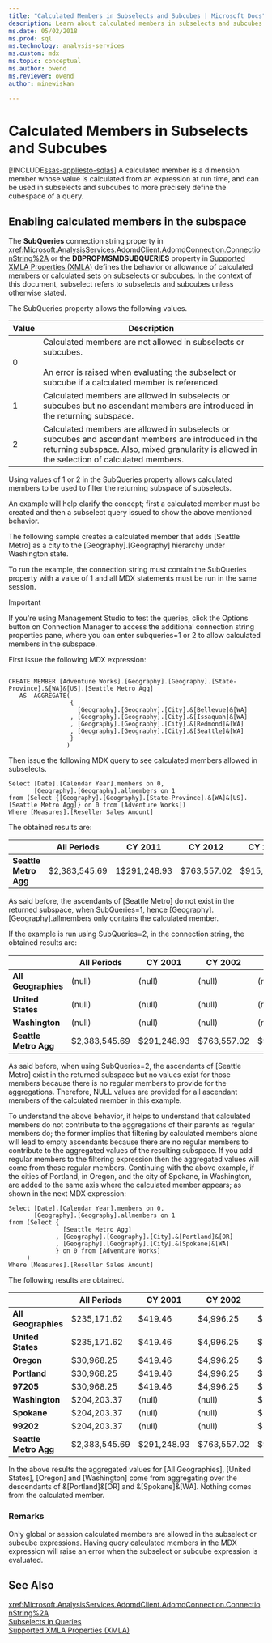 ```yaml
---
title: "Calculated Members in Subselects and Subcubes | Microsoft Docs"
description: Learn about calculated members in subselects and subcubes.
ms.date: 05/02/2018
ms.prod: sql
ms.technology: analysis-services
ms.custom: mdx
ms.topic: conceptual
ms.author: owend
ms.reviewer: owend
author: minewiskan

---
```

# Calculated Members in Subselects and Subcubes
[!INCLUDE[ssas-appliesto-sqlas](../../includes/ssas-appliesto-sqlas.md)]
  A calculated member is a dimension member whose value is calculated from an expression at run time, and can be used in subselects and subcubes to more precisely define the cubespace of a query.  
  
## Enabling calculated members in the subspace  
 The **SubQueries** connection string property in <xref:Microsoft.AnalysisServices.AdomdClient.AdomdConnection.ConnectionString%2A> or the **DBPROPMSMDSUBQUERIES** property in [Supported XMLA Properties &#40;XMLA&#41;](../../xmla/xml-elements-properties/propertylist-element-supported-xmla-properties.md) defines the behavior or allowance of calculated members or calculated sets on subselects or subcubes. In the context of this document, subselect refers to subselects and subcubes unless otherwise stated.  
  
 The SubQueries property allows the following values.  
  
| Value | Description |
| ----- | ----------- |
|0|Calculated members are not allowed in subselects or subcubes.<br /><br /> An error is raised when evaluating the subselect or subcube if a calculated member is referenced.|  
|1|Calculated members are allowed in subselects or subcubes but no ascendant members are introduced in the returning subspace.|  
|2|Calculated members are allowed in subselects or subcubes and ascendant members are introduced in the returning subspace. Also, mixed granularity is allowed in the selection of calculated members.|  
  
 Using values of 1 or 2 in the SubQueries property allows calculated members to be used to filter the returning subspace of subselects.  
  
 An example will help clarify the concept; first a calculated member must be created and then a subselect query issued to show the above mentioned behavior.  
  
 The following sample creates a calculated member that adds [Seattle Metro] as a city to the [Geography].[Geography] hierarchy under Washington state.  
  
 To run the example, the connection string must contain the SubQueries property with a value of 1 and all MDX statements must be run in the same session.  
  
> [!IMPORTANT]  
>  If you're using Management Studio to test the queries, click the Options button on Connection Manager to access the additional connection string properties pane, where you can enter subqueries=1 or 2 to allow calculated members in the subspace.  
  
 First issue the following MDX expression:  
  
```  
  
CREATE MEMBER [Adventure Works].[Geography].[Geography].[State-Province].&[WA]&[US].[Seattle Metro Agg]   
   AS  AGGREGATE(   
                 {   
                   [Geography].[Geography].[City].&[Bellevue]&[WA]  
                 , [Geography].[Geography].[City].&[Issaquah]&[WA]  
                 , [Geography].[Geography].[City].&[Redmond]&[WA]  
                 , [Geography].[Geography].[City].&[Seattle]&[WA]  
                 }  
                )    
```  
  
 Then issue the following MDX query to see calculated members allowed in subselects.  
  
```  
Select [Date].[Calendar Year].members on 0,  
       [Geography].[Geography].allmembers on 1  
from (Select {[Geography].[Geography].[State-Province].&[WA]&[US].[Seattle Metro Agg]} on 0 from [Adventure Works])  
Where [Measures].[Reseller Sales Amount]  
```  
  
 The obtained results are:  
  
| | All Periods | CY 2011 | CY 2012 | CY 2013 | CY 2014 |
|-| ----------- | ------- | ------- | ------- | ------- |
|**Seattle Metro Agg**|$2,383,545.69|1$291,248.93|$763,557.02|$915,832.36|$412,907.37|  
  
 As said before, the ascendants of [Seattle Metro] do not exist in the returned subspace, when SubQueries=1, hence [Geography].[Geography].allmembers only contains the calculated member.  
  
 If the example is run using SubQueries=2, in the connection string, the obtained results are:  
  
| | All Periods | CY 2001 | CY 2002 | CY 2003 | CY 2004 |
|-| ----------- | ------- | ------- | ------- | ------- |
|**All Geographies**|(null)|(null)|(null)|(null)|(null)|  
|**United States**|(null)|(null)|(null)|(null)|(null)|  
|**Washington**|(null)|(null)|(null)|(null)|(null)|  
|**Seattle Metro Agg**|$2,383,545.69|$291,248.93|$763,557.02|$915,832.36|$412,907.37|  
  
 As said before, when using SubQueries=2, the ascendants of [Seattle Metro] exist in the returned subspace but no values exist for those members because there is no regular members to provide for the aggregations. Therefore, NULL values are provided for all ascendant members of the calculated member in this example.  
  
 To understand the above behavior, it helps to understand that calculated members do not contribute to the aggregations of their parents as regular members do; the former implies that filtering by calculated members alone will lead to empty ascendants because there are no regular members to contribute to the aggregated values of the resulting subspace. If you add regular members to the filtering expression then the aggregated values will come from those regular members. Continuing with the above example, if the cities of Portland, in Oregon, and the city of Spokane, in Washington, are added to the same axis where the calculated member appears; as shown in the next MDX expression:  
  
```  
Select [Date].[Calendar Year].members on 0,  
       [Geography].[Geography].allmembers on 1  
from (Select {  
               [Seattle Metro Agg]  
             , [Geography].[Geography].[City].&[Portland]&[OR]  
             , [Geography].[Geography].[City].&[Spokane]&[WA]  
             } on 0 from [Adventure Works]  
     )  
Where [Measures].[Reseller Sales Amount]  
```  
  
 The following results are obtained.  
  
| | All Periods | CY 2001 | CY 2002 | CY 2003 | CY 2004 |
|-| ----------- | ------- | ------- | ------- | ------- |
|**All Geographies**|$235,171.62|$419.46|$4,996.25|$131,788.82|$97,967.09|  
|**United States**|$235,171.62|$419.46|$4,996.25|$131,788.82|$97,967.09|  
|**Oregon**|$30,968.25|$419.46|$4,996.25|$17,442.97|$8,109.56|  
|**Portland**|$30,968.25|$419.46|$4,996.25|$17,442.97|$8,109.56|  
|**97205**|$30,968.25|$419.46|$4,996.25|$17,442.97|$8,109.56|  
|**Washington**|$204,203.37|(null)|(null)|$114,345.85|$89,857.52|  
|**Spokane**|$204,203.37|(null)|(null)|$114,345.85|$89,857.52|  
|**99202**|$204,203.37|(null)|(null)|$114,345.85|$89,857.52|  
|**Seattle Metro Agg**|$2,383,545.69|$291,248.93|$763,557.02|$915,832.36|$412,907.37|  
  
 In the above results the aggregated values for [All Geographies], [United States], [Oregon] and [Washington] come from aggregating over the descendants of &[Portland]&[OR] and &[Spokane]&[WA]. Nothing comes from the calculated member.  
  
### Remarks  
 Only global or session calculated members are allowed in the subselect or subcube expressions. Having query calculated members in the MDX expression will raise an error when the subselect or subcube expression is evaluated.  
  
## See Also  
 <xref:Microsoft.AnalysisServices.AdomdClient.AdomdConnection.ConnectionString%2A>   
 [Subselects in Queries](../../../analysis-services/multidimensional-models/mdx/subselects-in-queries.md)   
 [Supported XMLA Properties &#40;XMLA&#41;](../../xmla/xml-elements-properties/propertylist-element-supported-xmla-properties.md)  
  

